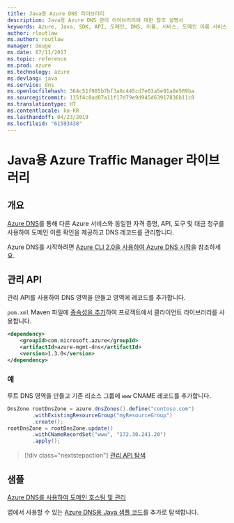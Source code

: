 ```yaml
---
title: Java용 Azure DNS 라이브러리
description: Java용 Azure DNS 관리 라이브러리에 대한 참조 설명서
keywords: Azure, Java, SDK, API, 도메인, DNS, 이름, 서비스, 도메인 이름 서비스
author: rloutlaw
ms.author: routlaw
manager: douge
ms.date: 07/11/2017
ms.topic: reference
ms.prod: azure
ms.technology: azure
ms.devlang: java
ms.service: dns
ms.openlocfilehash: 364c51f985b7bf3a8c445cd7e03a5e91a8e589ba
ms.sourcegitcommit: 115f4c8ad07a11f17d79e9d945d63917836b11c8
ms.translationtype: HT
ms.contentlocale: ko-KR
ms.lasthandoff: 04/23/2019
ms.locfileid: "61593438"
---
```

# <a name="azure-traffic-manager-libraries-for-java"></a>Java용 Azure Traffic Manager 라이브러리

## <a name="overview"></a>개요

[Azure DNS](/azure/dns/dns-overview)를 통해 다른 Azure 서비스와 동일한 자격 증명, API, 도구 및 대금 청구를 사용하여 도메인 이름 확인을 제공하고 DNS 레코드를 관리합니다.

Azure DNS를 시작하려면 [Azure CLI 2.0을 사용하여 Azure DNS 시작](/azure/dns/dns-getstarted-cli)을 참조하세요.

## <a name="management-api"></a>관리 API

관리 API를 사용하여 DNS 영역을 만들고 영역에 레코드를 추가합니다.

`pom.xml` Maven 파일에 [종속성을 추가](https://maven.apache.org/guides/getting-started/index.html#How_do_I_use_external_dependencies)하여 프로젝트에서 클라이언트 라이브러리를 사용합니다.

```XML
<dependency>
    <groupId>com.microsoft.azure</groupId>
    <artifactId>azure-mgmt-dns</artifactId>
    <version>1.3.0</version>
</dependency>
```   

### <a name="example"></a>예

루트 DNS 영역을 만들고 기존 리소스 그룹에 `www` CNAME 레코드를 추가합니다.

```java
DnsZone rootDnsZone = azure.dnsZones().define("contoso.com")
        .withExistingResourceGroup("myResourceGroup")
        .create();
rootDnsZone = rootDnsZone.update()
        .withCNameRecordSet("www", "172.30.241.20")
        .apply();
```

> [!div class="nextstepaction"]
> [관리 API 탐색](/java/api/overview/azure/dns/management)

## <a name="samples"></a>샘플

[Azure DNS를 사용하여 도메인 호스팅 및 관리](https://github.com/Azure-Samples/dns-java-host-and-manage-your-domains)

앱에서 사용할 수 있는 [Azure DNS용 Java 샘플 코드](https://azure.microsoft.com/resources/samples/?platform=java&term=dns)를 추가로 탐색합니다.

<!---Loc Comment: Please, refer to conversation section to check the issue. Thanks.--->
